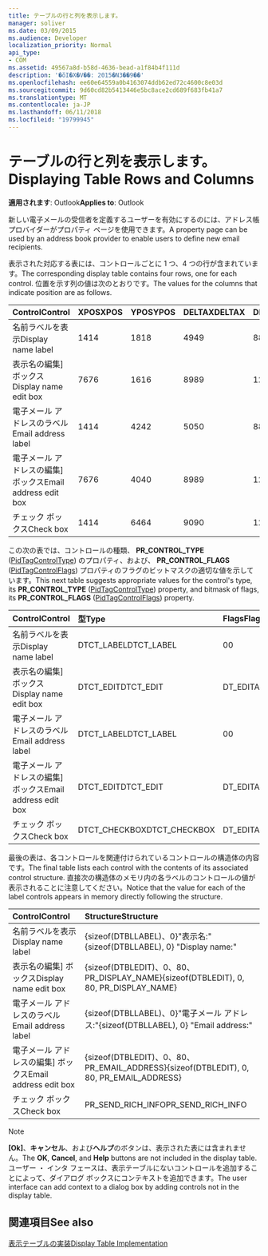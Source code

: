 ```yaml
---
title: テーブルの行と列を表示します。
manager: soliver
ms.date: 03/09/2015
ms.audience: Developer
localization_priority: Normal
api_type:
- COM
ms.assetid: 49567a8d-b58d-4636-bead-a1f84b4f111d
description: '�ŏI�X�V��: 2015�N3��9��'
ms.openlocfilehash: ee60e64559a0b4163074ddb62ed72c4600c8e03d
ms.sourcegitcommit: 9d60cd82b5413446e5bc8ace2cd689f683fb41a7
ms.translationtype: MT
ms.contentlocale: ja-JP
ms.lasthandoff: 06/11/2018
ms.locfileid: "19799945"
---
```

# <a name="displaying-table-rows-and-columns"></a><span data-ttu-id="caec7-103">テーブルの行と列を表示します。</span><span class="sxs-lookup"><span data-stu-id="caec7-103">Displaying Table Rows and Columns</span></span>

  
  
<span data-ttu-id="caec7-104">**適用されます**: Outlook</span><span class="sxs-lookup"><span data-stu-id="caec7-104">**Applies to**: Outlook</span></span> 
  
 <span data-ttu-id="caec7-105">新しい電子メールの受信者を定義するユーザーを有効にするのには、アドレス帳プロバイダーがプロパティ ページを使用できます。</span><span class="sxs-lookup"><span data-stu-id="caec7-105">A property page can be used by an address book provider to enable users to define new email recipients.</span></span> 
  
<span data-ttu-id="caec7-106">表示された対応する表には、コントロールごとに 1 つ、4 つの行が含まれています。</span><span class="sxs-lookup"><span data-stu-id="caec7-106">The corresponding display table contains four rows, one for each control.</span></span> <span data-ttu-id="caec7-107">位置を示す列の値は次のとおりです。</span><span class="sxs-lookup"><span data-stu-id="caec7-107">The values for the columns that indicate position are as follows.</span></span>
  
|<span data-ttu-id="caec7-108">**Control**</span><span class="sxs-lookup"><span data-stu-id="caec7-108">**Control**</span></span>|<span data-ttu-id="caec7-109">**XPOS**</span><span class="sxs-lookup"><span data-stu-id="caec7-109">**XPOS**</span></span>|<span data-ttu-id="caec7-110">**YPOS**</span><span class="sxs-lookup"><span data-stu-id="caec7-110">**YPOS**</span></span>|<span data-ttu-id="caec7-111">**DELTAX**</span><span class="sxs-lookup"><span data-stu-id="caec7-111">**DELTAX**</span></span>|<span data-ttu-id="caec7-112">**DELTAY**</span><span class="sxs-lookup"><span data-stu-id="caec7-112">**DELTAY**</span></span>|
|:-----|:-----|:-----|:-----|:-----|
|<span data-ttu-id="caec7-113">名前ラベルを表示</span><span class="sxs-lookup"><span data-stu-id="caec7-113">Display name label</span></span>  <br/> |<span data-ttu-id="caec7-114">14</span><span class="sxs-lookup"><span data-stu-id="caec7-114">14</span></span>  <br/> |<span data-ttu-id="caec7-115">18</span><span class="sxs-lookup"><span data-stu-id="caec7-115">18</span></span>  <br/> |<span data-ttu-id="caec7-116">49</span><span class="sxs-lookup"><span data-stu-id="caec7-116">49</span></span>  <br/> |<span data-ttu-id="caec7-117">8</span><span class="sxs-lookup"><span data-stu-id="caec7-117">8</span></span>  <br/> |
|<span data-ttu-id="caec7-118">表示名の編集] ボックス</span><span class="sxs-lookup"><span data-stu-id="caec7-118">Display name edit box</span></span>  <br/> |<span data-ttu-id="caec7-119">76</span><span class="sxs-lookup"><span data-stu-id="caec7-119">76</span></span>  <br/> |<span data-ttu-id="caec7-120">16</span><span class="sxs-lookup"><span data-stu-id="caec7-120">16</span></span>  <br/> |<span data-ttu-id="caec7-121">89</span><span class="sxs-lookup"><span data-stu-id="caec7-121">89</span></span>  <br/> |<span data-ttu-id="caec7-122">12</span><span class="sxs-lookup"><span data-stu-id="caec7-122">12</span></span>  <br/> |
|<span data-ttu-id="caec7-123">電子メール アドレスのラベル</span><span class="sxs-lookup"><span data-stu-id="caec7-123">Email address label</span></span>  <br/> |<span data-ttu-id="caec7-124">14</span><span class="sxs-lookup"><span data-stu-id="caec7-124">14</span></span>  <br/> |<span data-ttu-id="caec7-125">42</span><span class="sxs-lookup"><span data-stu-id="caec7-125">42</span></span>  <br/> |<span data-ttu-id="caec7-126">50</span><span class="sxs-lookup"><span data-stu-id="caec7-126">50</span></span>  <br/> |<span data-ttu-id="caec7-127">8</span><span class="sxs-lookup"><span data-stu-id="caec7-127">8</span></span>  <br/> |
|<span data-ttu-id="caec7-128">電子メール アドレスの編集] ボックス</span><span class="sxs-lookup"><span data-stu-id="caec7-128">Email address edit box</span></span>  <br/> |<span data-ttu-id="caec7-129">76</span><span class="sxs-lookup"><span data-stu-id="caec7-129">76</span></span>  <br/> |<span data-ttu-id="caec7-130">40</span><span class="sxs-lookup"><span data-stu-id="caec7-130">40</span></span>  <br/> |<span data-ttu-id="caec7-131">89</span><span class="sxs-lookup"><span data-stu-id="caec7-131">89</span></span>  <br/> |<span data-ttu-id="caec7-132">12</span><span class="sxs-lookup"><span data-stu-id="caec7-132">12</span></span>  <br/> |
|<span data-ttu-id="caec7-133">チェック ボックス</span><span class="sxs-lookup"><span data-stu-id="caec7-133">Check box</span></span>  <br/> |<span data-ttu-id="caec7-134">14</span><span class="sxs-lookup"><span data-stu-id="caec7-134">14</span></span>  <br/> |<span data-ttu-id="caec7-135">64</span><span class="sxs-lookup"><span data-stu-id="caec7-135">64</span></span>  <br/> |<span data-ttu-id="caec7-136">90</span><span class="sxs-lookup"><span data-stu-id="caec7-136">90</span></span>  <br/> |<span data-ttu-id="caec7-137">12</span><span class="sxs-lookup"><span data-stu-id="caec7-137">12</span></span>  <br/> |
   
<span data-ttu-id="caec7-138">この次の表では、コントロールの種類、 **PR_CONTROL_TYPE** ([PidTagControlType](pidtagcontroltype-canonical-property.md)) のプロパティ、および、 **PR_CONTROL_FLAGS** ([PidTagControlFlags](pidtagcontrolflags-canonical-property.md)) プロパティのフラグのビットマスクの適切な値を示しています。</span><span class="sxs-lookup"><span data-stu-id="caec7-138">This next table suggests appropriate values for the control's type, its **PR_CONTROL_TYPE** ([PidTagControlType](pidtagcontroltype-canonical-property.md)) property, and bitmask of flags, its **PR_CONTROL_FLAGS** ([PidTagControlFlags](pidtagcontrolflags-canonical-property.md)) property.</span></span>
  
|<span data-ttu-id="caec7-139">**Control**</span><span class="sxs-lookup"><span data-stu-id="caec7-139">**Control**</span></span>|<span data-ttu-id="caec7-140">**型**</span><span class="sxs-lookup"><span data-stu-id="caec7-140">**Type**</span></span>|<span data-ttu-id="caec7-141">**Flags**</span><span class="sxs-lookup"><span data-stu-id="caec7-141">**Flags**</span></span>|
|:-----|:-----|:-----|
|<span data-ttu-id="caec7-142">名前ラベルを表示</span><span class="sxs-lookup"><span data-stu-id="caec7-142">Display name label</span></span>  <br/> |<span data-ttu-id="caec7-143">DTCT_LABEL</span><span class="sxs-lookup"><span data-stu-id="caec7-143">DTCT_LABEL</span></span>  <br/> |<span data-ttu-id="caec7-144">0</span><span class="sxs-lookup"><span data-stu-id="caec7-144">0</span></span>  <br/> |
|<span data-ttu-id="caec7-145">表示名の編集] ボックス</span><span class="sxs-lookup"><span data-stu-id="caec7-145">Display name edit box</span></span>  <br/> |<span data-ttu-id="caec7-146">DTCT_EDIT</span><span class="sxs-lookup"><span data-stu-id="caec7-146">DTCT_EDIT</span></span>  <br/> |<span data-ttu-id="caec7-147">DT_EDITABLE</span><span class="sxs-lookup"><span data-stu-id="caec7-147">DT_EDITABLE</span></span> | <span data-ttu-id="caec7-148">DT_REQUIRED</span><span class="sxs-lookup"><span data-stu-id="caec7-148">DT_REQUIRED</span></span>  <br/> |
|<span data-ttu-id="caec7-149">電子メール アドレスのラベル</span><span class="sxs-lookup"><span data-stu-id="caec7-149">Email address label</span></span>  <br/> |<span data-ttu-id="caec7-150">DTCT_LABEL</span><span class="sxs-lookup"><span data-stu-id="caec7-150">DTCT_LABEL</span></span>  <br/> |<span data-ttu-id="caec7-151">0</span><span class="sxs-lookup"><span data-stu-id="caec7-151">0</span></span>  <br/> |
|<span data-ttu-id="caec7-152">電子メール アドレスの編集] ボックス</span><span class="sxs-lookup"><span data-stu-id="caec7-152">Email address edit box</span></span>  <br/> |<span data-ttu-id="caec7-153">DTCT_EDIT</span><span class="sxs-lookup"><span data-stu-id="caec7-153">DTCT_EDIT</span></span>  <br/> |<span data-ttu-id="caec7-154">DT_EDITABLE</span><span class="sxs-lookup"><span data-stu-id="caec7-154">DT_EDITABLE</span></span> | <span data-ttu-id="caec7-155">DT_REQUIRED</span><span class="sxs-lookup"><span data-stu-id="caec7-155">DT_REQUIRED</span></span>  <br/> |
|<span data-ttu-id="caec7-156">チェック ボックス</span><span class="sxs-lookup"><span data-stu-id="caec7-156">Check box</span></span>  <br/> |<span data-ttu-id="caec7-157">DTCT_CHECKBOX</span><span class="sxs-lookup"><span data-stu-id="caec7-157">DTCT_CHECKBOX</span></span>  <br/> |<span data-ttu-id="caec7-158">DT_EDITABLE</span><span class="sxs-lookup"><span data-stu-id="caec7-158">DT_EDITABLE</span></span>  <br/> |
   
<span data-ttu-id="caec7-159">最後の表は、各コントロールを関連付けられているコントロールの構造体の内容です。</span><span class="sxs-lookup"><span data-stu-id="caec7-159">The final table lists each control with the contents of its associated control structure.</span></span> <span data-ttu-id="caec7-160">直接次の構造体のメモリ内の各ラベルのコントロールの値が表示されることに注意してください。</span><span class="sxs-lookup"><span data-stu-id="caec7-160">Notice that the value for each of the label controls appears in memory directly following the structure.</span></span>
  
|<span data-ttu-id="caec7-161">**Control**</span><span class="sxs-lookup"><span data-stu-id="caec7-161">**Control**</span></span>|<span data-ttu-id="caec7-162">**Structure**</span><span class="sxs-lookup"><span data-stu-id="caec7-162">**Structure**</span></span>|
|:-----|:-----|
|<span data-ttu-id="caec7-163">名前ラベルを表示</span><span class="sxs-lookup"><span data-stu-id="caec7-163">Display name label</span></span>  <br/> |<span data-ttu-id="caec7-164">{sizeof(DTBLLABEL)、0}"表示名:"</span><span class="sxs-lookup"><span data-stu-id="caec7-164">{sizeof(DTBLLABEL), 0} "Display name:"</span></span>  <br/> |
|<span data-ttu-id="caec7-165">表示名の編集] ボックス</span><span class="sxs-lookup"><span data-stu-id="caec7-165">Display name edit box</span></span>  <br/> |<span data-ttu-id="caec7-166">{sizeof(DTBLEDIT)、0、80、PR_DISPLAY_NAME}</span><span class="sxs-lookup"><span data-stu-id="caec7-166">{sizeof(DTBLEDIT), 0, 80, PR_DISPLAY_NAME}</span></span>  <br/> |
|<span data-ttu-id="caec7-167">電子メール アドレスのラベル</span><span class="sxs-lookup"><span data-stu-id="caec7-167">Email address label</span></span>  <br/> |<span data-ttu-id="caec7-168">{sizeof(DTBLLABEL)、0}"電子メール アドレス:"</span><span class="sxs-lookup"><span data-stu-id="caec7-168">{sizeof(DTBLLABEL), 0} "Email address:"</span></span>  <br/> |
|<span data-ttu-id="caec7-169">電子メール アドレスの編集] ボックス</span><span class="sxs-lookup"><span data-stu-id="caec7-169">Email address edit box</span></span>  <br/> |<span data-ttu-id="caec7-170">{sizeof(DTBLEDIT)、0、80、PR_EMAIL_ADDRESS}</span><span class="sxs-lookup"><span data-stu-id="caec7-170">{sizeof(DTBLEDIT), 0, 80, PR_EMAIL_ADDRESS}</span></span>  <br/> |
|<span data-ttu-id="caec7-171">チェック ボックス</span><span class="sxs-lookup"><span data-stu-id="caec7-171">Check box</span></span>  <br/> |<span data-ttu-id="caec7-172">PR_SEND_RICH_INFO</span><span class="sxs-lookup"><span data-stu-id="caec7-172">PR_SEND_RICH_INFO</span></span>  <br/> |
   
> [!NOTE]
> <span data-ttu-id="caec7-173">**[Ok]**、**キャンセル**、および**ヘルプ**のボタンは、表示された表には含まれません。</span><span class="sxs-lookup"><span data-stu-id="caec7-173">The **OK**, **Cancel**, and **Help** buttons are not included in the display table.</span></span> <span data-ttu-id="caec7-174">ユーザー ・ インタ フェースは、表示テーブルにないコントロールを追加することによって、ダイアログ ボックスにコンテキストを追加できます。</span><span class="sxs-lookup"><span data-stu-id="caec7-174">The user interface can add context to a dialog box by adding controls not in the display table.</span></span> 
  
## <a name="see-also"></a><span data-ttu-id="caec7-175">関連項目</span><span class="sxs-lookup"><span data-stu-id="caec7-175">See also</span></span>



[<span data-ttu-id="caec7-176">表示テーブルの実装</span><span class="sxs-lookup"><span data-stu-id="caec7-176">Display Table Implementation</span></span>](display-table-implementation.md)

